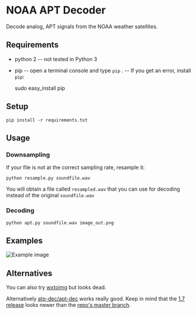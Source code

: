# NOAA APT Decoder

Decode analog, APT signals from the NOAA weather satellites.

## Requirements

- python 2
-- not tested in Python 3
- pip
-- open a terminal console and type `pip` . 
-- If you get an error, install `pip`:

    sudo easy_install pip

## Setup

    pip install -r requirements.txt

## Usage
### Downsampling

If your file is not at the correct sampling rate, resample it:

    python resample.py soundfile.wav
    
You will obtain a file called `resampled.wav` that you can use for decoding instead of the original `soundfile.wav`

### Decoding

    python apt.py soundfile.wav image_out.png

## Examples

![Example image](./examples/example.png)

## Alternatives

You can also try [wxtoimg](http://wxtoimg.com/) but looks dead.

Alternatively [atp-dec/apt-dec](https://github.com/csete/aptdec) works really
good. Keep in mind that the [1.7
release](https://github.com/csete/aptdec/releases) looks newer than the [repo's
master branch](https://github.com/csete/aptdec).
